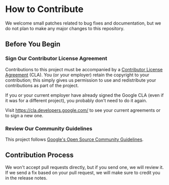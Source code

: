 # How to Contribute

We welcome small patches related to bug fixes and documentation, but we do not
plan to make any major changes to this repository.

## Before You Begin

### Sign Our Contributor License Agreement

Contributions to this project must be accompanied by a
[Contributor License Agreement](https://cla.developers.google.com/about) (CLA).
You (or your employer) retain the copyright to your contribution; this simply
gives us permission to use and redistribute your contributions as part of the
project.

If you or your current employer have already signed the Google CLA (even if it
was for a different project), you probably don't need to do it again.

Visit <https://cla.developers.google.com/> to see your current agreements or to
sign a new one.

### Review Our Community Guidelines

This project follows
[Google's Open Source Community Guidelines](https://opensource.google/conduct/).

## Contribution Process

We won't accept pull requests directly, but if you send one, we will review it.
If we send a fix based on your pull request, we will make sure to credit you in
the release notes.
